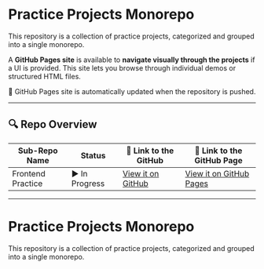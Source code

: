 # Practice Projects Monorepo

This repository is a collection of practice projects, categorized and grouped into a single monorepo.

A **GitHub Pages site** is available to **navigate visually through the projects** if a UI is provided. This site lets you browse through individual demos or structured HTML files.

🔗 GitHub Pages site is automatically updated when the repository is pushed.

---
## 🔍 Repo Overview

<!-- START REPO OVERVIEW -->
| Sub-Repo Name | Status | 🔗 Link to the GitHub | 🔗 Link to the GitHub Page |
|---|---|---|---|
| Frontend Practice | ▶️ In Progress | [View it on GitHub](https://github.com/Kizz4/practice/frontend_practice) | [View it on GitHub Pages](https://kizz4.github.io/practice/frontend_practice) |

<!-- END REPO OVERVIEW -->
---

# Practice Projects Monorepo

This repository is a collection of practice projects, categorized and grouped into a single monorepo.
